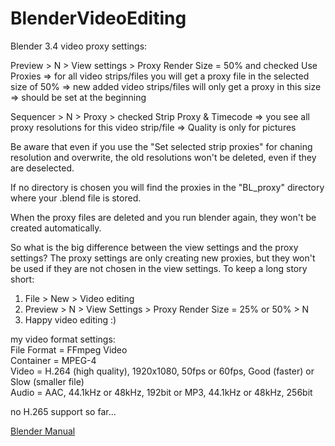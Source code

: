 # BlenderVideoEditing

Blender 3.4 video proxy settings:

Preview > N > View settings > Proxy Render Size = 50%
and
checked Use Proxies
=> for all video strips/files you will get a proxy file in the selected size of 50%
=> new added video strips/files will only get a proxy in this size => should be set at the beginning

Sequencer > N > Proxy > checked Strip Proxy & Timecode
=> you see all proxy resolutions for this video strip/file
=> Quality is only for pictures

Be aware that even if you use the "Set selected strip proxies" for chaning resolution and overwrite, the old resolutions won't be deleted, even if they are deselected.

If no directory is chosen you will find the proxies in the "BL_proxy" directory where your .blend file is stored.

When the proxy files are deleted and you run blender again, they won't be created automatically.

So what is the big difference between the view settings and the proxy settings?
The proxy settings are only creating new proxies, but they won't be used if they are not chosen in the view settings.
To keep a long story short:
1) File > New > Video editing
2) Preview > N > View Settings > Proxy Render Size = 25% or 50% > N
3) Happy video editing :)


my video format settings:<br>
File Format = FFmpeg Video<br>
Container = MPEG-4<br>
Video = H.264 (high quality), 1920x1080, 50fps or 60fps, Good (faster) or Slow (smaller file)<br>
Audio = AAC, 44.1kHz or 48kHz, 192bit or MP3, 44.1kHz or 48kHz, 256bit<br>

no H.265 support so far...

[Blender Manual](https://docs.blender.org/manual/en/latest/video_editing/introduction.html)
